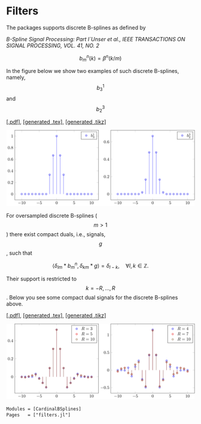 # Filters
The packages supports discrete B-splines as defined by

*B-Spline Signal Processing: Part I`Unser et al.,
IEEE TRANSACTIONS ON SIGNAL PROCESSING, VOL. 41, NO. 2*

$$b^n_m(k) = \beta^n(k/m)$$

In the figure below we show two examples of such discrete B-splines, namely, $$b^1_3$$ and $$b^3_2$$


[\[.pdf\]](figs/discretespline.pdf), [\[generated .tex\]](figs/discretespline.tex), [\[generated .tikz\]](figs/discretespline.tikz)

![](figs/discretespline.svg)


For oversampled discrete B-splines ($$m>1$$) there exist compact duals, i.e., signals, $$g$$, such that

$$\langle \delta_{lm} * b^n_m, \delta_{km} * g\rangle=\delta_{l-k},\quad \forall l,k\in \mathbb Z.$$

Their support is restricted to $$k=-R,\dots,R$$. Below you see some compact dual signals for the discrete B-splines above.

[\[.pdf\]](figs/compact_dual.pdf), [\[generated .tex\]](figs/compact_dual.tex), [\[generated .tikz\]](figs/compact_dual.tikz)

![](figs/compact_dual.svg)

```@autodocs
Modules = [CardinalBSplines]
Pages   = ["filters.jl"]
```
